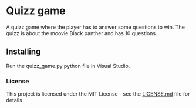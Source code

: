# Quizz game

A quizz game where the player has to answer some questions to win. The quizz is about the moovie Black panther and has 10 questions.

## Installing

Run the quizz_game.py python file in Visual Studio.

### License

This project is licensed under the MIT License - see the [LICENSE.md](LICENSE.md) file for details
